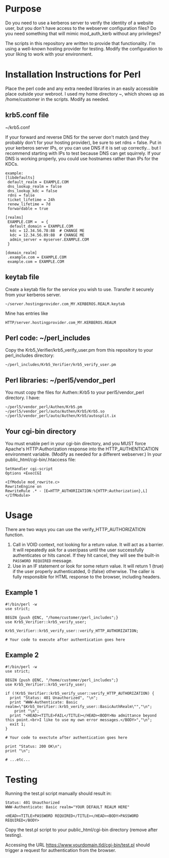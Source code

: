 Purpose
=======
Do you need to use a kerberos server to verify the identity of a website user, but you don't have access to the webserver configuration files? Do you need something that will mimic mod_auth_kerb without any privileges?

The scripts in this repository are written to provide that functionality. I'm using a well-known hosting provider for testing. Modify the configuration to your liking to work with your environment.

Installation Instructions for Perl
==================================
Place the perl code and any extra needed libraries in an easily accessible place outside your webroot. I used my home directory ~, which shows up as /home/customer in the scripts. Modify as needed.

krb5.conf file
---------
~/krb5.conf

If your forward and reverse DNS for the server don't match (and they probably don't for your hosting provider), be sure to set rdns = false. Put in your kerberos server IPs, or you can use DNS if it is set up correctly... but I recommend starting with IPs to test because DNS can get squirrely. If your DNS is working properly, you could use hostnames rather than IPs for the KDCs.

```
example:
[libdefaults]
 default_realm = EXAMPLE.COM
 dns_lookup_realm = false
 dns_lookup_kdc = false
 rdns = false
 ticket_lifetime = 24h
 renew_lifetime = 7d
 forwardable = true

[realms]
 EXAMPLE.COM =  = {
  default_domain = EXAMPLE.COM
  kdc = 12.34.56.78:88  # CHANGE ME
  kdc = 12.34.56.89:88  # CHANGE ME
  admin_server = myserver.EXAMPLE.COM
 }

[domain_realm]
 .example.com = EXAMPLE.COM
 example.com = EXAMPLE.COM
```

keytab file
------
Create a keytab file for the service you wish to use. Transfer it securely from your kerberos server.

`~/server.hostingprovider.com_MY.KERBEROS.REALM.keytab`

Mine has entries like

`HTTP/server.hostingprovider.com_MY.KERBEROS.REALM`


Perl code: ~/perl_includes
---------
Copy the Krb5_Verifier/krb5_verify_user.pm from this repository to your perl_includes directory:

`~/perl_includes/Krb5_Verifier/krb5_verify_user.pm`

Perl libraries: ~/perl5/vendor_perl
--------------
You must copy the files for Authen::Krb5 to your perl5/vendor_perl directory. I have:
```
~/perl5/vendor_perl/Authen/Krb5.pm
~/perl5/vendor_perl/auto/Authen/Krb5/Krb5.so
~/perl5/vendor_perl/auto/Authen/Krb5/autosplit.ix
```

Your cgi-bin directory
----------------------
You must enable perl in your cgi-bin directory, and you MUST force Apache's HTTP:Authorization response into the HTTP_AUTHENTICATION environment variable. (Modify as needed for a different webserver.)
In your public_html/cgi-bin/.htaccess file:

```
SetHandler cgi-script
Options +ExecCGI

<IfModule mod_rewrite.c>
RewriteEngine on
RewriteRule .* - [E=HTTP_AUTHORIZATION:%{HTTP:Authorization},L]
</IfModule>
```

Usage
=====
There are two ways you can use the verify_HTTP_AUTHORIZATION function.
1. Call in VOID context, not looking for a return value. It will act as a barrier. It will repeatedly ask for a user/pass until the user successfully authenticates or hits cancel. If they hit cancel, they will see the built-in `PASSWORD REQUIRED` message.
1. Use in an IF statement or look for some return value. It will return 1 (true) if the user properly authenticatded, 0 (false) otherwise. The caller is fully responsible for HTML response to the browser, including headers.

Example 1
---------
```
#!/bin/perl -w
use strict;

BEGIN {push @INC, "/home/customer/perl_includes";}
use Krb5_Verifier::krb5_verify_user;

Krb5_Verifier::krb5_verify_user::verify_HTTP_AUTHORIZATION;

# Your code to execute after authentication goes here
```

Example 2
---------
```
#!/bin/perl -w
use strict;

BEGIN {push @INC, "/home/customer/perl_includes";}
use Krb5_Verifier::krb5_verify_user;

if (!Krb5_Verifier::krb5_verify_user::verify_HTTP_AUTHORIZATION) {
  print "Status: 401 Unauthorized", "\n";
  print "WWW-Authenticate: Basic realm=\"$Krb5_Verifier::krb5_verify_user::BasicAuthRealm\"","\n";
 	print "\n";
  print "<HEAD><TITLE>FAIL</TITLE></HEAD><BODY>No admittance beyond this point.<br>I like to use my own error messages.</BODY>","\n";
  exit 1;
}

# Your code to exectute after authentication goes here

print "Status: 200 OK\n";
print "\n";

# ...etc...
```



Testing
=======
Running the test.pl script manually should result in:

```
Status: 401 Unauthorized
WWW-Authenticate: Basic realm="YOUR DEFAULT REALM HERE"

<HEAD><TITLE>PASSWORD REQUIRED</TITLE></HEAD><BODY>PASSWORD REQUIRED</BODY>
```

Copy the test.pl script to your public_html/cgi-bin directory (remove after testing).

Accessing the URL https://www.yourdomain.tld/cgi-bin/test.pl should trigger a request for authentication from the browser.
